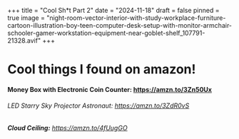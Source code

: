 +++
title = "Cool Sh*t Part 2"
date = "2024-11-18"
draft = false
pinned = true
image = "night-room-vector-interior-with-study-workplace-furniture-cartoon-illustration-boy-teen-computer-desk-setup-with-monitor-armchair-schooler-gamer-workstation-equipment-near-goblet-shelf_107791-21328.avif"
+++
# Cool things I found on amazon!

#### **Money Box with Electronic Coin Counter:** <https://amzn.to/3Zn50Ux>

###### LED Starry Sky Projector Astronaut: <https://amzn.to/3ZdR0vS>

###### **Cloud Ceiling:** <https://amzn.to/4fUugGO>